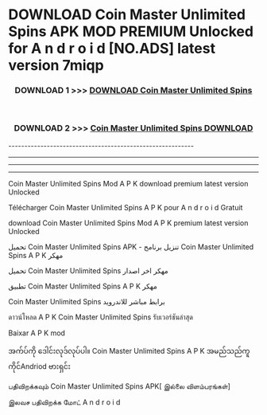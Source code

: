 # DOWNLOAD Coin Master Unlimited Spins  APK MOD PREMIUM Unlocked for A n d r o i d [NO.ADS] latest version 7miqp 



<div align="center">

<h3>DOWNLOAD 1 >>> <a href="https://getmod2.web.app/?judul=Coin Master Unlimited Spins ">DOWNLOAD Coin Master Unlimited Spins </a></h3><br>

<h3>DOWNLOAD 2 >>> <a href="https://getmod2.web.app/?judul=Coin Master Unlimited Spins ">Coin Master Unlimited Spins  DOWNLOAD </a></h3>

</div>
----------------------------------------------------------

----------------------------------------------------------

----------------------------------------------------------

----------------------------------------------------------

Coin Master Unlimited Spins  Mod A P K download premium latest version Unlocked

Télécharger Coin Master Unlimited Spins  A P K pour A n d r o i d Gratuit

download Coin Master Unlimited Spins  Mod A P K premium latest version Unlocked

تحميل Coin Master Unlimited Spins  APK - تنزيل برنامج Coin Master Unlimited Spins  A P K مهكر

تحميل Coin Master Unlimited Spins  مهكر اخر اصدار

تطبيق Coin Master Unlimited Spins  A P K مهكر

Coin Master Unlimited Spins  برابط مباشر للاندرويد

ดาวน์โหลด A P K Coin Master Unlimited Spins  รับเวอร์ชันล่าสุด

Baixar A P K mod

အက်ပ်ကို ဒေါင်းလုဒ်လုပ်ပါ။ Coin Master Unlimited Spins  A P K အမည်သည်ကူကိုင်Andriod ဗားရှင်း

பதிவிறக்கவும் Coin Master Unlimited Spins  APK[ இல்லை விளம்பரங்கள்] 
 
இலவச பதிவிறக்க மோட் A n d r o i d



